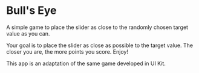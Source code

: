 # Bull's Eye
A simple game to place the slider as close to the randomly chosen target value as you can.

Your goal is to place the slider as close as possible to the target value. The closer you are, the more points you score. Enjoy!

This app is an adaptation of the same game developed in UI Kit.
